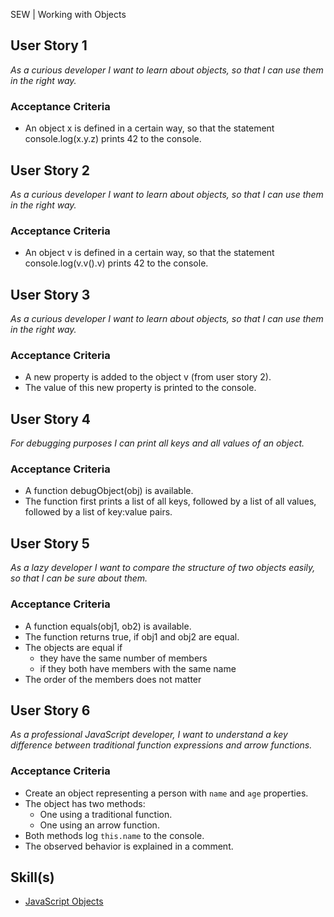 SEW | Working with Objects

## User Story 1
*As a curious developer I want to learn about objects, so that I can use them in the right way.*

### Acceptance Criteria
- An object x is defined in a certain way, so that the statement console.log(x.y.z) prints 42 to the console.


## User Story 2
*As a curious developer I want to learn about objects, so that I can use them in the right way.*

### Acceptance Criteria
- An object v is defined in a certain way, so that the statement console.log(v.v().v) prints 42 to the console.

## User Story 3
*As a curious developer I want to learn about objects, so that I can use them in the right way.*

### Acceptance Criteria
- A new property is added to the object v (from user story 2).
- The value of this new property is printed to the console.
  
## User Story 4
*For debugging purposes I can print all keys and all values of an object.*

### Acceptance Criteria
- A function debugObject(obj) is available.
- The function first prints a list of all keys, followed by a list of all values, followed by a list of key:value pairs.

## User Story 5
*As a lazy developer I want to compare the structure of two objects easily, so that I can be sure about them.*

### Acceptance Criteria
- A function equals(obj1, ob2) is available.
- The function returns true, if obj1 and obj2 are equal.
- The objects are equal if
  - they have the same number of members
  - if they both have members with the same name
- The order of the members does not matter

## User Story 6
*As a professional JavaScript developer, I want to understand a key difference between traditional function expressions and arrow functions.*

### Acceptance Criteria
- Create an object representing a person with `name` and `age` properties.  
- The object has two methods:  
  - One using a traditional function.  
  - One using an arrow function.  
- Both methods log `this.name` to the console.  
- The observed behavior is explained in a comment.

## Skill(s)
- [JavaScript Objects](https://my.skilldisplay.eu/en/skill/1838/0)
